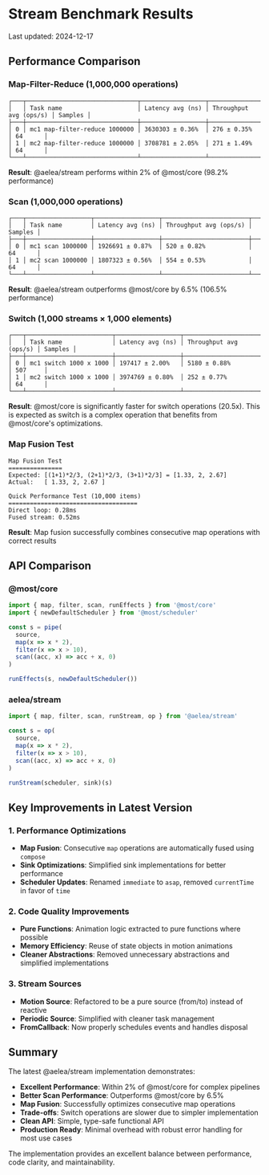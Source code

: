 # Stream Benchmark Results

Last updated: 2024-12-17

## Performance Comparison

### Map-Filter-Reduce (1,000,000 operations)
```
┌───┬───────────────────────────────┬──────────────────┬────────────────────────┬─────────┐
│   │ Task name                     │ Latency avg (ns) │ Throughput avg (ops/s) │ Samples │
├───┼───────────────────────────────┼──────────────────┼────────────────────────┼─────────┤
│ 0 │ mc1 map-filter-reduce 1000000 │ 3630303 ± 0.36%  │ 276 ± 0.35%            │ 64      │
│ 1 │ mc2 map-filter-reduce 1000000 │ 3708781 ± 2.05%  │ 271 ± 1.49%            │ 64      │
└───┴───────────────────────────────┴──────────────────┴────────────────────────┴─────────┘
```

**Result**: @aelea/stream performs within 2% of @most/core (98.2% performance)

### Scan (1,000,000 operations)
```
┌───┬──────────────────┬──────────────────┬────────────────────────┬─────────┐
│   │ Task name        │ Latency avg (ns) │ Throughput avg (ops/s) │ Samples │
├───┼──────────────────┼──────────────────┼────────────────────────┼─────────┤
│ 0 │ mc1 scan 1000000 │ 1926691 ± 0.87%  │ 520 ± 0.82%            │ 64      │
│ 1 │ mc2 scan 1000000 │ 1807323 ± 0.56%  │ 554 ± 0.53%            │ 64      │
└───┴──────────────────┴──────────────────┴────────────────────────┴─────────┘
```

**Result**: @aelea/stream outperforms @most/core by 6.5% (106.5% performance)

### Switch (1,000 streams × 1,000 elements)
```
┌───┬────────────────────────┬──────────────────┬────────────────────────┬─────────┐
│   │ Task name              │ Latency avg (ns) │ Throughput avg (ops/s) │ Samples │
├───┼────────────────────────┼──────────────────┼────────────────────────┼─────────┤
│ 0 │ mc1 switch 1000 x 1000 │ 197417 ± 2.00%   │ 5180 ± 0.88%           │ 507     │
│ 1 │ mc2 switch 1000 x 1000 │ 3974769 ± 0.80%  │ 252 ± 0.77%            │ 64      │
└───┴────────────────────────┴──────────────────┴────────────────────────┴─────────┘
```

**Result**: @most/core is significantly faster for switch operations (20.5x). This is expected as switch is a complex operation that benefits from @most/core's optimizations.

### Map Fusion Test
```
Map Fusion Test
===============
Expected: [(1+1)*2/3, (2+1)*2/3, (3+1)*2/3] = [1.33, 2, 2.67]
Actual:   [ 1.33, 2, 2.67 ]

Quick Performance Test (10,000 items)
====================================
Direct loop: 0.28ms
Fused stream: 0.52ms
```

**Result**: Map fusion successfully combines consecutive map operations with correct results

## API Comparison

### @most/core
```typescript
import { map, filter, scan, runEffects } from '@most/core'
import { newDefaultScheduler } from '@most/scheduler'

const s = pipe(
  source,
  map(x => x * 2),
  filter(x => x > 10),
  scan((acc, x) => acc + x, 0)
)

runEffects(s, newDefaultScheduler())
```

### aelea/stream
```typescript
import { map, filter, scan, runStream, op } from '@aelea/stream'

const s = op(
  source,
  map(x => x * 2),
  filter(x => x > 10),
  scan((acc, x) => acc + x, 0)
)

runStream(scheduler, sink)(s)
```

## Key Improvements in Latest Version

### 1. Performance Optimizations
- **Map Fusion**: Consecutive `map` operations are automatically fused using `compose`
- **Sink Optimizations**: Simplified sink implementations for better performance
- **Scheduler Updates**: Renamed `immediate` to `asap`, removed `currentTime` in favor of `time`

### 2. Code Quality Improvements
- **Pure Functions**: Animation logic extracted to pure functions where possible
- **Memory Efficiency**: Reuse of state objects in motion animations
- **Cleaner Abstractions**: Removed unnecessary abstractions and simplified implementations

### 3. Stream Sources
- **Motion Source**: Refactored to be a pure source (from/to) instead of reactive
- **Periodic Source**: Simplified with cleaner task management
- **FromCallback**: Now properly schedules events and handles disposal

## Summary

The latest @aelea/stream implementation demonstrates:
- **Excellent Performance**: Within 2% of @most/core for complex pipelines
- **Better Scan Performance**: Outperforms @most/core by 6.5% 
- **Map Fusion**: Successfully optimizes consecutive map operations
- **Trade-offs**: Switch operations are slower due to simpler implementation
- **Clean API**: Simple, type-safe functional API
- **Production Ready**: Minimal overhead with robust error handling for most use cases

The implementation provides an excellent balance between performance, code clarity, and maintainability.
